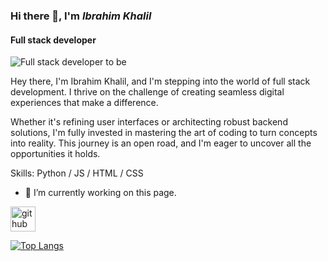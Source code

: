### Hi there 👋, I'm *Ibrahim Khalil*
#### Full stack developer 
![Full stack developer to be](https://gifdb.com/images/high/happy-cat-working-on-computer-cartoon-c2cinzv2rijwf3en.gif)

Hey there, I'm Ibrahim Khalil, and I'm stepping into the world of full stack development. I thrive on the challenge of creating seamless digital experiences that make a difference.

Whether it's refining user interfaces or architecting robust backend solutions, I'm fully invested in mastering the art of coding to turn concepts into reality. This journey is an open road, and I'm eager to uncover all the opportunities it holds.

Skills: Python / JS / HTML / CSS

- 🔭 I’m currently working on this page. 


[<img src='https://cdn.jsdelivr.net/npm/simple-icons@3.0.1/icons/github.svg' alt='github' height='40'>](https://github.com/ibrahim-ak )  

[![Top Langs](https://github-readme-stats.vercel.app/api/top-langs/?username=ibrahim-ak )](https://github.com/anuraghazra/github-readme-stats)

